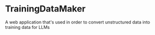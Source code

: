# TrainingDataMaker
A web application that's used in order to convert unstructured data into training data for LLMs
